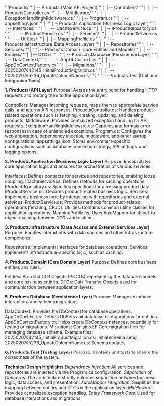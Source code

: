 '''Products/
'''│-- Products (Main API Project)
'''│   │-- Controllers/
'''│   │   │-- ProductsController.cs
'''│   │-- Middleware/
'''│   │   │-- ExceptionHandlingMiddleware.cs
'''│   │-- Program.cs
'''│   │-- appsettings.json
'''│
'''│-- Products.Application (Business Logic Layer)
'''│   │-- Interfaces/
'''│   │   │-- ICacheService.cs
'''│   │   │-- IProductRepository.cs
'''│   │   │-- IProductService.cs
'''│   │-- Services/
'''│   │   │-- ProductService.cs
'''│   │-- Utilities/
'''│   │   │-- MappingProfile.cs
'''│
'''│-- Products.Infrastructure (Data Access Layer)
'''│   │-- Repositories/
'''│   │-- Services/
'''│
'''│-- Products.Domain (Core Entities and Models)
'''│   │-- Entities/
'''│   │-- DTOs/
'''│
'''│-- Products.Database (Persistence Layer)
'''│   │-- DataContext/
'''│   │   │-- AppDbContext.cs
'''│   │   │-- AppDbContextFactory.cs
'''│   │-- Migrations/
'''│   │   │-- 20250207042145_InitialProductMigration.cs
'''│   │   │-- 2025020705236_UpdateColumnName.cs
'''│
'''│-- Products.Test (Unit and Integration Tests)

**1. Products (API Layer)**
Purpose: Acts as the entry point for handling HTTP requests and routing them to the application layer.

Controllers: Manages incoming requests, maps them to appropriate service calls, and returns API responses.
ProductsController.cs: Handles product-related operations such as fetching, creating, updating, and deleting products.
Middleware: Provides centralized exception handling for API requests.
ExceptionHandlingMiddleware.cs: Captures and formats error responses in case of unhandled exceptions.
Program.cs: Configures the web application, dependency injection, middleware, and other startup configurations.
appsettings.json: Stores environment-specific configurations such as database connection strings, API settings, and logging options.

**2. Products.Application (Business Logic Layer)**
Purpose: Encapsulates core application logic and ensures the orchestration of various services.

Interfaces: Defines contracts for services and repositories, enabling loose coupling.
ICacheService.cs: Defines methods for caching operations.
IProductRepository.cs: Specifies operations for accessing product data.
IProductService.cs: Declares product-related business logic.
Services: Implements business logic by interacting with repositories and external services.
ProductService.cs: Provides methods for product-related operations (fetching, CRUD).
Utilities: Contains common utility classes for application operations.
MappingProfile.cs: Uses AutoMapper for object-to-object mapping between DTOs and entities.

**3. Products.Infrastructure (Data Access and External Services Layer)**
Purpose: Handles interactions with data sources and other infrastructure components.

Repositories: Implements interfaces for database operations.
Services: Implements infrastructure-specific logic, such as caching.

**4. Products.Domain (Core Domain Layer)**
Purpose: Defines core business entities and rules.

Entities: Plain Old CLR Objects (POCOs) representing the database models and core business entities.
DTOs: Data Transfer Objects used for communication between application layers.

**5. Products.Database (Persistence Layer)**
Purpose: Manages database interactions and schema migrations.

DataContext: Provides the DbContext for database operations.
AppDbContext.cs: Defines DbSets and database configurations for entities.
AppDbContextFactory.cs: Helps create DbContext instances, potentially for testing or migrations.
Migrations: Contains EF Core migration files for managing database schema.
Example files:
20250207042145_InitialProductMigration.cs: Initial schema setup.
2025020705236_UpdateColumnName.cs: Schema updates.

**6. Products.Test (Testing Layer)**
Purpose: Contains unit tests to ensure the correctness of the system.

**Technical Design Highlights**
_Dependency Injection_: All services and repositories are injected via the Program.cs configuration.
_Separation of Concerns_: The architecture strictly enforces separation between business logic, data access, and presentation.
_AutoMapper Integration_: Simplifies the mapping between entities and DTOs in the application layer.
_Middleware_: Provides centralized exception handling.
_Entity Framework Core_: Used for database interactions and migrations.
